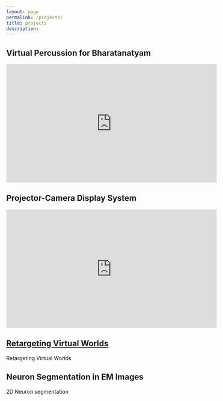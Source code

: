 ```yaml
---
layout: page
permalink: /projects/
title: projects
description:  
---
```


## Virtual Percussion for Bharatanatyam

<iframe width="560" height="315" src="https://www.youtube.com/embed/W5N8NN2mEcg" title="YouTube video player" frameborder="0" allow="accelerometer; autoplay; clipboard-write; encrypted-media; gyroscope; picture-in-picture" allowfullscreen></iframe>

## Projector-Camera Display System

<iframe width="560" height="315" src="https://www.youtube.com/embed/dLbjyZXyC9M" title="YouTube video player" frameborder="0" allow="accelerometer; autoplay; clipboard-write; encrypted-media; gyroscope; picture-in-picture" allowfullscreen></iframe>

## [Retargeting Virtual Worlds](projects/RVW/)

<div class="img">
    <img class="col three left" src="{{ site.baseurl }}/assets/projects/RVW/img/RVW.png" alt="" title="RVW"/>
</div>
<div class="col three caption">
    Retargeting Virtual Worlds
</div>

## Neuron Segmentation in EM Images

<div class="img">
<img class="col three left" src="{{ site.baseurl }}/assets/projects/NS.png" alt="" title="example image"/>
</div>
<div class="col three caption">
    2D Neuron segmentation
</div>
